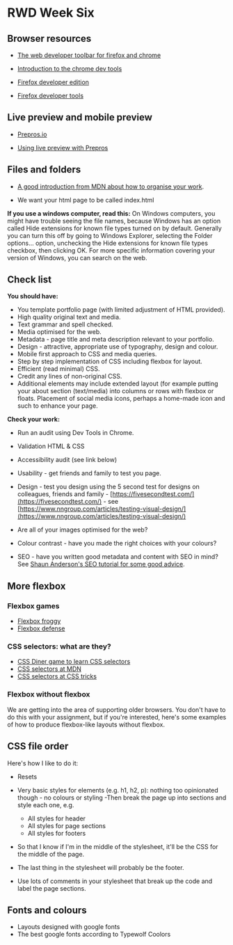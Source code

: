 # RWD Week Six

## Browser resources

*   [The web developer toolbar for firefox and chrome](https://chrispederick.com/work/web-developer/)  

*   [Introduction to the chrome dev tools](https://developers.google.com/web/tools/chrome-devtools/)  

*   [Firefox developer edition](https://www.mozilla.org/en-US/firefox/developer/)  

*   [Firefox developer tools](https://developer.mozilla.org/en-US/docs/Tools)  

## Live preview and mobile preview

*   [Prepros.io](https://prepros.io/)  

*   [Using live preview with Prepros](https://prepros.io/help/live-preview)

## Files and folders

*   [A good introduction from MDN about how to organise your work](https://developer.mozilla.org/en-US/docs/Learn/Getting_started_with_the_web/Dealing_with_files).   

*   We want your html page to be called index.html  

**If you use a windows computer, read this:** On Windows computers, you might have trouble seeing the file names, because Windows has an option called Hide extensions for known file types turned on by default. Generally you can turn this off by going to Windows Explorer, selecting the Folder options... option, unchecking the Hide extensions for known file types checkbox, then clicking OK. For more specific information covering your version of Windows, you can search on the web.

## Check list

**You should have:**

-   You template portfolio page (with limited adjustment of HTML provided).
-   High quality original text and media.
-   Text grammar and spell checked.
-   Media optimised for the web.
-   Metadata - page title and meta description relevant to your portfolio.
-   Design - attractive, appropriate use of typography, design and colour. 
-   Mobile first approach to CSS and media queries.
-   Step by step implementation of CSS including flexbox for layout.
-   Efficient (read minimal) CSS.
-   Credit any lines of non-original CSS.
-   Additional elements may include extended layout (for example putting your about section (text/media) into columns or rows with flexbox or floats. Placement of social media icons, perhaps a home-made icon and such to enhance your page.

**Check your work:**  

-   Run an audit using Dev Tools in Chrome.  
-   Validation HTML & CSS
-   Accessibility audit (see link below)
-   Usability - get friends and family to test you page.  

-   Design - test you design using the 5 second test for designs on colleagues, friends and family - [https://fivesecondtest.com/](https://fivesecondtest.com/) - see [https://www.nngroup.com/articles/testing-visual-design/](https://www.nngroup.com/articles/testing-visual-design/)
-   Are all of your images optimised for the web?
-   Colour contrast - have you made the right choices with your colours?
-   SEO - have you written good metadata and content with SEO in mind? See [Shaun Anderson's SEO tutorial for some good advice](https://www.hobo-web.co.uk/seo-tutorial/#page-title-element).  

## More flexbox

### Flexbox games

- [Flexbox froggy](http://flexboxfroggy.com/)
- [Flexbox defense](http://www.flexboxdefense.com/)


### CSS selectors: what are they?

- [CSS Diner game to learn CSS selectors](http://flukeout.github.io/)
- [CSS selectors at MDN](https://developer.mozilla.org/en-US/docs/Web/CSS/CSS_Selectors)
- [CSS selectors at CSS tricks](https://css-tricks.com/how-css-selectors-work/)


### Flexbox without flexbox

We are getting into the area of supporting older browsers. You don't have to do this with your assignment, but if you're interested, here's some examples of how to produce flexbox-like layouts without flexbox.



## CSS file order

Here's how I like to do it:

- Resets
- Very basic styles for elements (e.g. h1, h2, p): nothing too opinionated though - no colours or styling
-Then break the page up into sections and style each one, e.g.
    - All styles for header
    - All styles for page sections
    - All styles for footers

- So that I know if I'm in the middle of the stylesheet, it'll be the CSS for the middle of the page. 
- The last thing in the stylesheet will probably be the footer.
- Use lots of comments in your stylesheet that break up the code and label the page sections.


## Fonts and colours

- Layouts designed with google fonts
- The best google fonts according to Typewolf
Coolors
